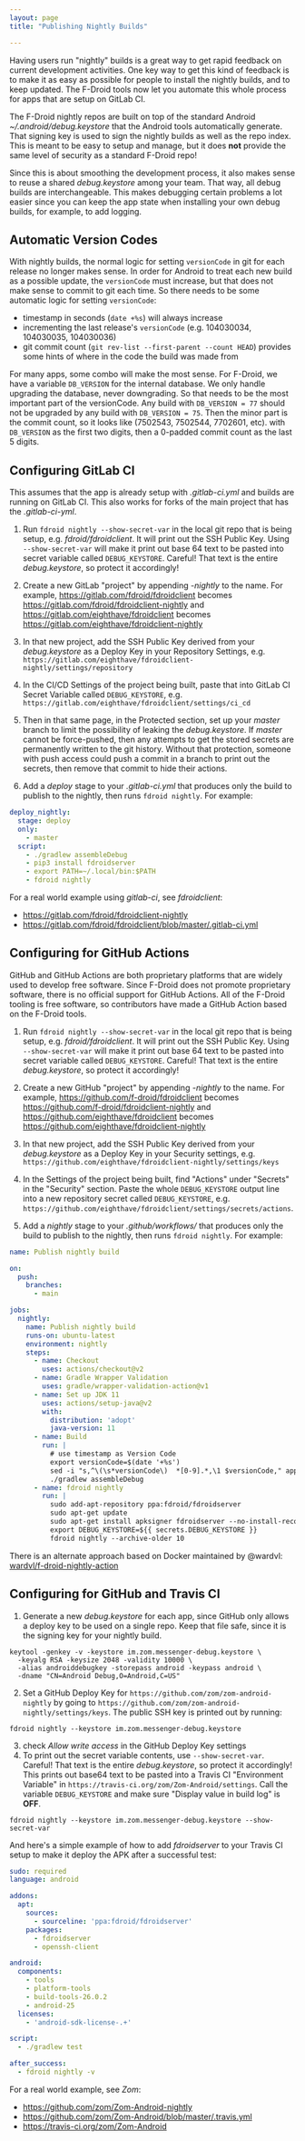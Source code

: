 ```yaml
---
layout: page
title: "Publishing Nightly Builds"

---
```


Having users run "nightly" builds is a great way to get rapid feedback
on current development activities.  One key way to get this kind of
feedback is to make it as easy as possible for people to install the
nightly builds, and to keep updated.  The F-Droid tools now let you
automate this whole process for apps that are setup on GitLab CI.

The F-Droid nightly repos are built on top of the standard Android
_~/.android/debug.keystore_ that the Android tools automatically
generate.  That signing key is used to sign the nightly builds as well
as the repo index.  This is meant to be easy to setup and manage, but
it does __not__ provide the same level of security as a standard
F-Droid repo!

Since this is about smoothing the development process, it also makes
sense to reuse a shared _debug.keystore_ among your team.  That way,
all debug builds are interchangeable.  This makes debugging certain
problems a lot easier since you can keep the app state when installing
your own debug builds, for example, to add logging.


## Automatic Version Codes

With nightly builds, the normal logic for setting `versionCode` in git
for each release no longer makes sense.  In order for Android to treat
each new build as a possible update, the `versionCode` must increase,
but that does not make sense to commit to git each time.  So there
needs to be some automatic logic for setting `versionCode`:

* timestamp in seconds (`date +%s`) will always increase
* incrementing the last release's `versionCode` (e.g. 104030034,
  104030035, 104030036)
* git commit count (`git rev-list --first-parent --count HEAD`)
  provides some hints of where in the code the build was made from

For many apps, some combo will make the most sense. For F-Droid, we
have a variable `DB_VERSION` for the internal database.  We only
handle upgrading the database, never downgrading.  So that needs to be
the most important part of the versionCode.  Any build with
`DB_VERSION = 77` should not be upgraded by any build with
`DB_VERSION = 75`.  Then the minor part is the commit count, so it
looks like (7502543, 7502544, 7702601, etc). with `DB_VERSION` as the
first two digits, then a 0-padded commit count as the last 5 digits.


## Configuring GitLab CI

This assumes that the app is already setup with _.gitlab-ci.yml_ and
builds are running on GitLab CI.  This also works for forks of the
main project that has the _.gitlab-ci-yml_.

1. Run `fdroid nightly --show-secret-var` in the local git repo that
   is being setup, e.g. _fdroid/fdroidclient_.  It will print out the
   SSH Public Key.  Using `--show-secret-var` will make it print out
   base 64 text to be pasted into secret variable called
   `DEBUG_KEYSTORE`.  Careful!  That text is the entire
   _debug.keystore_, so protect it accordingly!

2. Create a new GitLab "project" by appending _-nightly_ to the
   name. For example, <https://gitlab.com/fdroid/fdroidclient> becomes
   <https://gitlab.com/fdroid/fdroidclient-nightly> and
   <https://gitlab.com/eighthave/fdroidclient> becomes
   <https://gitlab.com/eighthave/fdroidclient-nightly>

3. In that new project, add the SSH Public Key derived from your
   _debug.keystore_ as a Deploy Key in your Repository Settings, e.g.
   `https://gitlab.com/eighthave/fdroidclient-nightly/settings/repository`

4. In the CI/CD Settings of the project being built, paste that into
   GitLab CI Secret Variable called `DEBUG_KEYSTORE`, e.g.
   `https://gitlab.com/eighthave/fdroidclient/settings/ci_cd`

5. Then in that same page, in the Protected section, set up your
   _master_ branch to limit the possibility of leaking the
   _debug.keystore_.  If _master_ cannot be force-pushed, then any
   attempts to get the stored secrets are permanently written to the
   git history.  Without that protection, someone with push access
   could push a commit in a branch to print out the secrets, then
   remove that commit to hide their actions.

6. Add a _deploy_ stage to your _.gitlab-ci.yml_ that produces only
   the build to publish to the nightly, then runs `fdroid
   nightly`. For example:

```yaml
deploy_nightly:
  stage: deploy
  only:
    - master
  script:
    - ./gradlew assembleDebug
    - pip3 install fdroidserver
    - export PATH=~/.local/bin:$PATH
    - fdroid nightly
```

For a real world example using _gitlab-ci_, see _fdroidclient_:
* <https://gitlab.com/fdroid/fdroidclient-nightly>
* <https://gitlab.com/fdroid/fdroidclient/blob/master/.gitlab-ci.yml>


## Configuring for GitHub Actions

GitHub and GitHub Actions are both proprietary platforms that are widely used to
develop free software.  Since F-Droid does not promote proprietary software,
there is no official support for GitHub Actions.  All of the F-Droid tooling is
free software, so contributors have made a GitHub Action based on the F-Droid
tools.

1. Run `fdroid nightly --show-secret-var` in the local git repo that is being
   setup, e.g. _fdroid/fdroidclient_.  It will print out the SSH Public Key.
   Using `--show-secret-var` will make it print out base 64 text to be pasted
   into secret variable called `DEBUG_KEYSTORE`.  Careful!  That text is the
   entire _debug.keystore_, so protect it accordingly!

2. Create a new GitHub "project" by appending _-nightly_ to the
   name. For example, <https://github.com/f-droid/fdroidclient> becomes
   <https://github.com/f-droid/fdroidclient-nightly> and
   <https://github.com/eighthave/fdroidclient> becomes
   <https://github.com/eighthave/fdroidclient-nightly>

3. In that new project, add the SSH Public Key derived from your
   _debug.keystore_ as a Deploy Key in your Security settings, e.g.
   `https://github.com/eighthave/fdroidclient-nightly/settings/keys`

4. In the Settings of the project being built, find "Actions" under "Secrets" in
   the "Security" section.  Paste the whole `DEBUG_KEYSTORE` output line into a
   new repository secret called `DEBUG_KEYSTORE`, e.g.
   `https://github.com/eighthave/fdroidclient/settings/secrets/actions`.

5. Add a _nightly_ stage to your _.github/workflows/_ that produces only
   the build to publish to the nightly, then runs `fdroid
   nightly`. For example:

```yaml
name: Publish nightly build

on:
  push:
    branches:
      - main

jobs:
  nightly:
    name: Publish nightly build
    runs-on: ubuntu-latest
    environment: nightly
    steps:
      - name: Checkout
        uses: actions/checkout@v2
      - name: Gradle Wrapper Validation
        uses: gradle/wrapper-validation-action@v1
      - name: Set up JDK 11
        uses: actions/setup-java@v2
        with:
          distribution: 'adopt'
          java-version: 11
      - name: Build
        run: |
          # use timestamp as Version Code
          export versionCode=$(date '+%s')
          sed -i "s,^\(\s*versionCode\)  *[0-9].*,\1 $versionCode," app/build.gradle
          ./gradlew assembleDebug
      - name: fdroid nightly
        run: |
          sudo add-apt-repository ppa:fdroid/fdroidserver
          sudo apt-get update
          sudo apt-get install apksigner fdroidserver --no-install-recommends
          export DEBUG_KEYSTORE=${{ secrets.DEBUG_KEYSTORE }}
          fdroid nightly --archive-older 10
```

There is an alternate approach based on Docker maintained by @wardvl:
[wardvl/f-droid-nightly-action](https://github.com/wardvl/f-droid-nightly-action/)


## Configuring for GitHub and Travis CI

1. Generate a new _debug.keystore_ for each app, since GitHub only
   allows a deploy key to be used on a single repo.  Keep that file
   safe, since it is the signing key for your nightly build.
```
keytool -genkey -v -keystore im.zom.messenger-debug.keystore \
  -keyalg RSA -keysize 2048 -validity 10000 \
  -alias androiddebugkey -storepass android -keypass android \
  -dname "CN=Android Debug,O=Android,C=US"
```
2. Set a GitHub Deploy Key for
  `https://github.com/zom/zom-android-nightly` by going to
  `https://github.com/zom/zom-android-nightly/settings/keys`.  The
  public SSH key is printed out by running:
```
fdroid nightly --keystore im.zom.messenger-debug.keystore
```
3. check _Allow write access_ in the GitHub Deploy Key settings
4. To print out the secret variable contents, use `--show-secret-var`.
   Careful!  That text is the entire _debug.keystore_, so protect it
   accordingly!  This prints out base64 text to be pasted into a
   Travis CI "Environment Variable" in
   `https://travis-ci.org/zom/Zom-Android/settings`. Call the variable
   `DEBUG_KEYSTORE` and make sure "Display value in build log" is
   __OFF__.
```
fdroid nightly --keystore im.zom.messenger-debug.keystore --show-secret-var
```

And here's a simple example of how to add _fdroidserver_ to your
Travis CI setup to make it deploy the APK after a successful test:

```yaml
sudo: required
language: android

addons:
  apt:
    sources:
      - sourceline: 'ppa:fdroid/fdroidserver'
    packages:
      - fdroidserver
      - openssh-client

android:
  components:
    - tools
    - platform-tools
    - build-tools-26.0.2
    - android-25
  licenses:
    - 'android-sdk-license-.+'

script:
  - ./gradlew test

after_success:
  - fdroid nightly -v
```

For a real world example, see _Zom_:
* <https://github.com/zom/Zom-Android-nightly>
* <https://github.com/zom/Zom-Android/blob/master/.travis.yml>
* <https://travis-ci.org/zom/Zom-Android>
